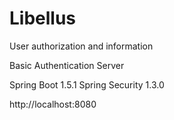 # Libellus
User authorization and information

Basic Authentication Server

Spring Boot 1.5.1
Spring Security 1.3.0

http://localhost:8080
